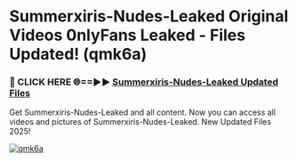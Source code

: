 # Summerxiris-Nudes-Leaked Original Videos 0nlyFans Leaked - Files Updated! (qmk6a)

<h3>🔴 CLICK HERE 🌐==►► <a href="https://tinyurl.com/5h6xmrr3" rel="nofollow">Summerxiris-Nudes-Leaked Updated Files</a></h3>

Get Summerxiris-Nudes-Leaked and all content. Now you can access all videos and pictures of Summerxiris-Nudes-Leaked. New Updated Files 2025!

[![qmk6a](https://i.imgur.com/KVD873Z.gif)](https://tinyurl.com/5h6xmrr3)
